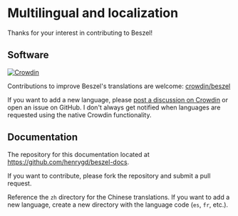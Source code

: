 # Multilingual and localization

Thanks for your interest in contributing to Beszel!

## Software

[![Crowdin](https://badges.crowdin.net/beszel/localized.svg)](https://crowdin.com/project/beszel)

Contributions to improve Beszel's translations are welcome: [crowdin/beszel](https://crowdin.com/project/beszel)

If you want to add a new language, please [post a discussion on Crowdin](https://crowdin.com/project/beszel/discussions) or open an issue on GitHub. I don't always get notified when languages are requested using the native Crowdin functionality.

## Documentation

The repository for this documentation located at https://github.com/henrygd/beszel-docs.

If you want to contribute, please fork the repository and submit a pull request.

Reference the `zh` directory for the Chinese translations. If you want to add a new language, create a new directory with the language code (`es`, `fr`, etc.).
